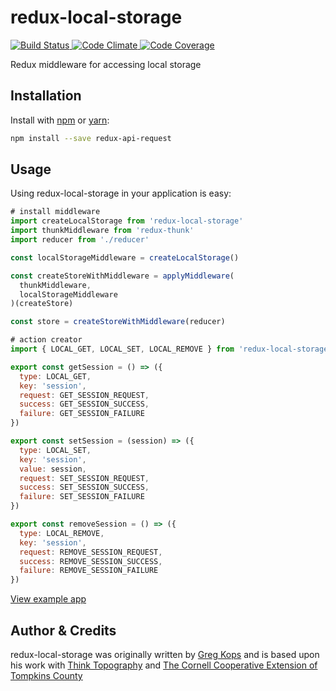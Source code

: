 # redux-local-storage

<a href="https://circleci.com/gh/mahaplatform/redux-local-storage">
  <img src="https://img.shields.io/circleci/project/mahaplatform/redux-local-storage.svg?maxAge=600" alt="Build Status" >
</a>
<a href="https://codeclimate.com/github/mahaplatform/redux-local-storage">
  <img src="https://img.shields.io/codeclimate/github/mahaplatform/redux-local-storage.svg?maxAge=600" alt="Code Climate" />
</a>
<a href="https://codeclimate.com/github/mahaplatform/redux-local-storage/coverage">
  <img src="https://img.shields.io/codeclimate/coverage/github/mahaplatform/redux-local-storage.svg?maxAge=600" alt="Code Coverage" />
</a>

Redux middleware for accessing local storage

## Installation
Install with [npm](http://npmjs.com) or [yarn](https://yarnpkg.com):

```sh
npm install --save redux-api-request
```

## Usage
Using redux-local-storage in your application is easy:

```javascript
# install middleware
import createLocalStorage from 'redux-local-storage'
import thunkMiddleware from 'redux-thunk'
import reducer from './reducer'

const localStorageMiddleware = createLocalStorage()

const createStoreWithMiddleware = applyMiddleware(
  thunkMiddleware,
  localStorageMiddleware
)(createStore)

const store = createStoreWithMiddleware(reducer)

# action creator
import { LOCAL_GET, LOCAL_SET, LOCAL_REMOVE } from 'redux-local-storage/action_types'

export const getSession = () => ({
  type: LOCAL_GET,
  key: 'session',
  request: GET_SESSION_REQUEST,
  success: GET_SESSION_SUCCESS,
  failure: GET_SESSION_FAILURE
})

export const setSession = (session) => ({
  type: LOCAL_SET,
  key: 'session',
  value: session,
  request: SET_SESSION_REQUEST,
  success: SET_SESSION_SUCCESS,
  failure: SET_SESSION_FAILURE
})

export const removeSession = () => ({
  type: LOCAL_REMOVE,
  key: 'session',
  request: REMOVE_SESSION_REQUEST,
  success: REMOVE_SESSION_SUCCESS,
  failure: REMOVE_SESSION_FAILURE
})
```

[View example app](https://github.com/mahaplatform/redux-local-storage/tree/master/example)

## Author & Credits

redux-local-storage was originally written by [Greg Kops](https://github.com/mochini) and
is based upon his work with [Think Topography](http://thinktopography.com) and
[The Cornell Cooperative Extension of Tompkins County](http://ccetompkins.org)
